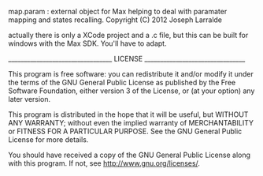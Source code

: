 map.param : external object for Max helping to deal with paramater mapping and states recalling.
Copyright (C) 2012 Joseph Larralde

actually there is only a XCode project and a .c file, but this can be built for windows with the Max SDK. You'll have to adapt.

_________________________________ LICENSE ________________________________

This program is free software: you can redistribute it and/or modify
it under the terms of the GNU General Public License as published by
the Free Software Foundation, either version 3 of the License, or
(at your option) any later version.

This program is distributed in the hope that it will be useful,
but WITHOUT ANY WARRANTY; without even the implied warranty of
MERCHANTABILITY or FITNESS FOR A PARTICULAR PURPOSE.  See the
GNU General Public License for more details.

You should have received a copy of the GNU General Public License
along with this program.  If not, see <http://www.gnu.org/licenses/>. 
